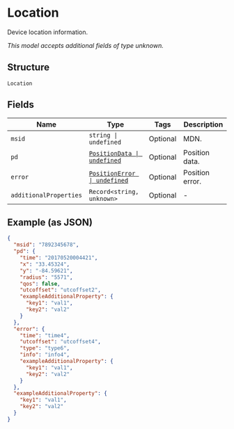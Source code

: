 
# Location

Device location information.

*This model accepts additional fields of type unknown.*

## Structure

`Location`

## Fields

| Name | Type | Tags | Description |
|  --- | --- | --- | --- |
| `msid` | `string \| undefined` | Optional | MDN. |
| `pd` | [`PositionData \| undefined`](../../doc/models/position-data.md) | Optional | Position data. |
| `error` | [`PositionError \| undefined`](../../doc/models/position-error.md) | Optional | Position error. |
| `additionalProperties` | `Record<string, unknown>` | Optional | - |

## Example (as JSON)

```json
{
  "msid": "7892345678",
  "pd": {
    "time": "20170520004421",
    "x": "33.45324",
    "y": "-84.59621",
    "radius": "5571",
    "qos": false,
    "utcoffset": "utcoffset2",
    "exampleAdditionalProperty": {
      "key1": "val1",
      "key2": "val2"
    }
  },
  "error": {
    "time": "time4",
    "utcoffset": "utcoffset4",
    "type": "type6",
    "info": "info4",
    "exampleAdditionalProperty": {
      "key1": "val1",
      "key2": "val2"
    }
  },
  "exampleAdditionalProperty": {
    "key1": "val1",
    "key2": "val2"
  }
}
```

